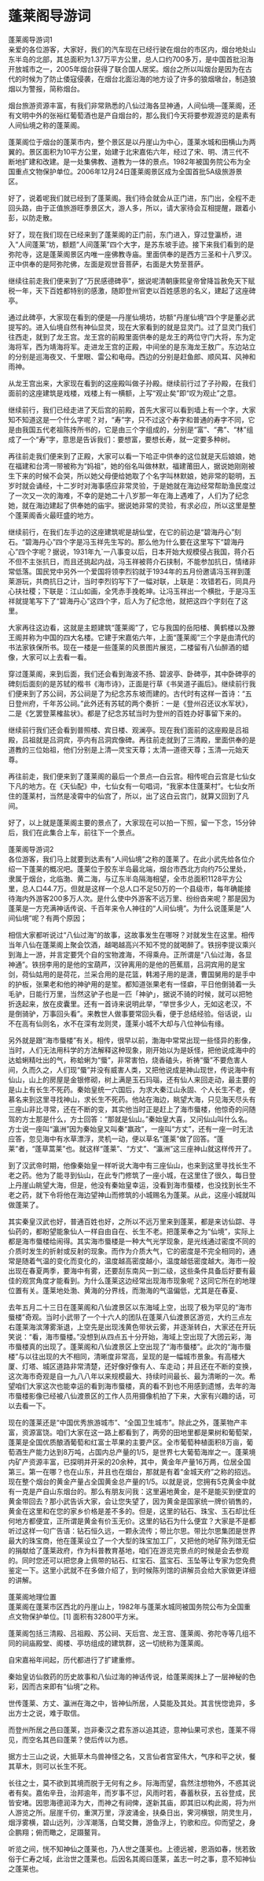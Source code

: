 # 蓬莱阁导游词  
蓬莱阁导游词1  
亲爱的各位游客，大家好，我们的汽车现在已经行驶在烟台的市区内，烟台地处山东半岛的北部，其总面积为1.37万平方公里，总人口约700多万，是中国首批沿海开放城市之一，2005年烟台获得了联合国人居奖。烟台之所以叫烟台是因为在古代的时候为了防止倭寇侵袭，在烟台北面沿海的地方设了许多的狼烟墩台，制造狼烟以为警报，简称烟台。  

烟台旅游资源丰富，有我们非常熟悉的八仙过海各显神通，人间仙境—蓬莱阁，还有文明中外的张裕红葡萄酒也是产自烟台的，那么我们今天将要参观游览的是素有人间仙境之称的蓬莱阁。  

蓬莱阁位于烟台的蓬莱市内，整个景区是以丹崖山为中心，蓬莱水城和田横山为两翼的。景区面积为10平方公里，始建于北宋嘉佑六年，经过了宋、明、清三代不断地扩建和改建。是一处集佛教、道教为一体的景点。1982年被国务院公布为全国重点文物保护单位。2006年12月24日蓬莱阁景区成为全国首批5A级旅游景区。  

好了，说着呢我们就已经到了蓬莱阁。我们待会就会从正门进，东门出，全程不走回头路，由于正值旅游旺季景区大，游人多，所以，请大家待会互相提醒，跟着小彭，以防走散。  

好了，现在我们现在已经来到了蓬莱阁的正门前，东门进入，穿过登瀛桥，进入“人间蓬莱”坊，额题“人间蓬莱”四个大字，是苏东坡手迹。接下来我们看到的是弥陀寺，这是蓬莱阁景区内唯一座佛教寺庙。里面供奉的是西方三圣和十八罗汉。正中供奉的是阿弥陀佛，左面是观世音菩萨，右面是大势至菩萨。  

继续往前走我们便来到了“万民感德碑亭”，据说呢清朝康熙皇帝曾降旨赦免天下赋税一年，天下百姓都特别的感激，随即登州官吏以百姓感恩的名义，建起了这座碑亭。  

通过此碑亭，大家现在看到的便是—丹崖仙境坊，坊额“丹崖仙境”四个字是董必武提写的。进入仙境自然有神仙显灵，现在大家看到的就是显灵门。过了显灵门我们往西走，就到了龙王宫。龙王宫的前殿里面供奉的是龙王的两位守门大将，东为定海将军，西为靖海将军。走进龙王宫的正殿，中间坐的是东海龙王敖广。东边站立的分别是巡海夜叉、千里眼、雷公和电母。西边的分别是赶鱼郎、顺风耳、风神和雨神。  

从龙王宫出来，大家现在看到的这座殿叫做子孙殿。继续前行过了子孙殿，在我们面前的这座建筑是戏楼，戏楼上有一横额，上写“观止矣”即“叹为观止”之意。  

继续前行，我们已经走进了天后宫的前殿，首先大家可以看到墙上有一个字，大家知不知道这是一个什么字呢？对，“寿”字，只不过这个寿字和普通的寿字不同，它是由我国五代老祖陈抟所书的，它是由三个字组成的，分别是“富”、“弗”、“林”组成了一个“寿”字，意思是告诉我们：要想富，要想长寿，就一定要多种树。  

再往前走我们便来到了正殿，大家可以看一下哈正中供奉的这位就是天后娘娘，她在福建和台湾一带被称为“妈祖”，她的俗名叫做林默，福建莆田人，据说她刚刚被生下来的时候不会哭，所以她父母便给她取了个名字叫林默娘，她非常的聪明，五岁时就会诵经，十二岁时对海事感应非常灵验，于是她就在海边经常帮助渔民度过了一次又一次的海难，不幸的是她二十八岁那一年在海上遇难了，人们为了纪念她，就在海边建起了供奉她的庙宇。据说她非常的灵验，有求必应，所以这里是整个蓬莱阁香火最旺盛的地方。  

继续前行，在我们左手边的这座建筑呢是胡仙堂，在它的前边是“碧海丹心”刻石。“碧海丹心”四个字是冯玉祥先生写的。那么他为什么要在这里写下“碧海丹心”四个字呢？据说，1931年九`一八事变以后，日本开始大规模侵占我国，蒋介石不但不主张抗日，而且还挑起内战，冯玉祥被蒋介石挟制，不能参加抗日，情绪非常低落。国民党中另外一个爱国将领李烈钧就于1934年的五月份邀请冯玉祥到蓬莱游玩，共商抗日之计，当时李烈钧写下了一幅对联，上联是：攻错若石，同具丹心扶社稷；下联是：江山如画，全凭赤手挽乾坤。让冯玉祥出一个横批，于是冯玉祥就提笔写下了“碧海丹心”这四个字，后人为了纪念他，就把这四个字刻在了这里。  

大家再往这边看，这就是主题建筑“蓬莱阁”了，它与我国的岳阳楼、黄鹤楼以及滕王阁并称为中国的四大名楼。它建于宋嘉佑六年，上面“蓬莱阁”三个字是由清代的书法家铁保所书。现在一楼是一些蓬莱的风景图片展览，二楼留有八仙醉酒的蜡像，大家可以上去看一看。  

穿过蓬莱阁，来到后面，我们还会看到海波不扬、碧波亭、卧碑亭，其中卧碑亭的碑刻后面刻的是苏轼的楷书《海市诗》，正面是行草《书吴道子画后》。继续前行我们便来到了苏公祠，苏公祠是了为纪念苏东坡而建的。古代时有这样一首诗：“五日登州府，千年苏公祠。”此外还有苏轼的两个奏折：一是《登州召还议水军状》，二是《乞罢登莱榷盐状》。都是了纪念苏轼当时为登州的百姓办好事留下来的。  

继续前行我们还会看到普照楼、宾日楼、观澜亭。现在我们面前的这座殿是吕祖殿，吕祖就是吕洞宾，亭内有吕洞宾像碑。再往前走就到了三清殿，里面供奉的是道教的三位始祖，他们分别是上清—灵宝天尊；太清—道德天尊；玉清—元始天尊。  

再往前走，我们便来到了蓬莱阁的最后一个景点—白云宫。相传呢白云宫是七仙女下凡的地方。在《天仙配》中，七仙女有一句唱词，“我家本住蓬莱村”。七仙女所住的蓬莱村，当然是凌霄中的仙宫了，所以，出了这白云宫门，就算又回到了凡间。  

好了，以上就是蓬莱阁主要的景点了，大家现在可以拍一下照，留一下念，15分钟后，我们在此集合上车，前往下一个景点。  

蓬莱阁导游词2  
各位游客，我们马上就要到达素有“人间仙境”之称的蓬莱了。在此小武先给各位介绍一下蓬莱的概况吧。蓬莱位于胶东半岛最北端，烟台市西北方向约75公里处，隶属于烟台，北临渤、黄二海，与辽东半岛隔海相望，全市总面积1128平方公里，总人口44.7万。但就是这样一个总人口不足50万的一个县级市，每年确能接待海内外游客200多万人次。是什么使中外游客不远万里、纷纷沓来呢？那是因为蓬莱是一方充满神话传说、千百年来令人神往的“人间仙境”。为什么说蓬莱是“人间仙境”呢？有两个原因；  

相信大家都听说过“八仙过海”的故事，这故事发生在哪呀？对就发生在这里。相传当年八仙在蓬莱阁上聚会饮酒，越喝越高兴不知不觉的就喝醉了。铁拐李提议乘兴到海上一游，并言定要凭个自的宝物渡海，不得乘舟。正所谓是“八仙过海，各显神通”。铁拐李用的是他的宝葫芦，汉钟离用的是他的芭蕉扇，吕洞宾用的是宝剑，荷仙姑用的是荷花，兰采合用的是花篮，韩湘子用的是潇，曹国舅用的是手中的护板，张果老和他的神驴用的是笙。都知道张果老有一怪癖，平日他倒骑着一头毛驴，日能行万里，当然这驴子也是一匹「神驴」，据说不骑的时候，就可以把牠折迭起来，放在皮囊里。还有一首诗来说明此举，“举世多少人，无如这老汉，不是倒骑驴，万事回头看”。来教世人做事要常回头看，便于总结经验。俗话说，山不在高有仙则名，水不在深有龙则灵，蓬莱小城不大却与八位神仙有缘。  

另外就是跟“海市蜃楼”有关。相传，很早以前，渤海中常常出现一些怪异的影像，当时，人们无法用科学的方法解释这种现象，刚开始以为是妖怪，把他说成海中的达蛤蜊精吐出的气，称蛤蜊为“蜃”，非常害怕，烧香磕头，祈祷“蜃”不要危害人间，久而久之，人们现“蜃”并没有威害人类，又把他说成是神山现世，传说海中有仙山，山上的房屋是金银修砌，树上满是玉石玛瑙，还有仙人来回走动，最主要的是山上有长生不死药。秦始皇统一六国后，为求大秦江山永固、个人长生不老，便慕名来到这里寻找神山，求长生不死药。他站在海边，眺望大海，只见海天尽头有三座山非比寻常，还在不断的变，其实他当时正是赶上了海市蜃楼，他惊奇的问随驾的方士那是什么，方士回答：“那就是仙山。”秦始皇大喜，又问仙山叫什么名。方士说一座叫“瀛洲”因为秦始皇又叫秦“嬴政”，一座叫“方丈”，还有一座一时无法应答，忽见海中有水草漂浮，灵机一动，便以草名“蓬莱”做了回答。“蓬莱”者，“蓬草蒿莱”也。就这样“蓬莱”、“方丈”、“瀛洲”这三座神山就这样传开了。  

到了汉武帝时期，他像秦始皇一样听说大海中有三座仙山，也来到这里寻找长生不老之药。他为了能寻到仙山，在此专门修筑了一座小城，在这里住了很久，每日登上丹崖山眺望大海，但是，他没有秦始皇幸运，没看到海市蜃楼，也没找到长生不老之药，就下令将他在海边望神山而修筑的小城赐名为蓬莱。从此，这座小城就叫做蓬莱了。  

其实秦皇汉武也好，普通百姓也好，之所以不远万里来到蓬莱，都是来访仙踪、寻仙药的，都盼望能象仙人一样自由自在、长生不老。把蓬莱奉之为“仙境”，实际上都是海市蜃楼给闹得。其实海市蜃楼是一种大气光学现象，是光线通过密度不同的介质时发生的折射或反射的现象。而作为介质大气，它的密度是不完全相同的，通常是随着气温的变化而变化的，温度越高密度越小，温度越低密度越大。海市一般出现在春夏两季，要海中有雾，还要刮东南风一到二级，这些条件具备后好要有最佳的观赏角度才能看到。为什么蓬莱这边经常出现海市现象呢？这同它所在的地理位置有关。蓬莱地处渤、黄海的分界线，而渤海的气温偏低，尤其是在春夏、  

去年五月二十三日在蓬莱阁和八仙渡景区以东海域上空，出现了极为罕见的“海市蜃楼”奇观。当时小武带了一个十六人的团队在蓬莱八仙渡景区游览，大约三点左右蓬莱海滨薄雾渐退，上空先是出现浅黄色带状云雾，并逐渐转白，大家还在开玩笑说：“看，海市蜃楼。”没想到从四点五十分开始，海域上空出现了大团云彩，海市蜃楼真的出现了。蓬莱阁和八仙渡景区上空出现了“海市蜃楼”。此次的“海市蜃楼”与以往出现的大不相同，清晰度非常高，呈现的是一幅城市景象。有高楼大厦、灯塔、城区道路非常清楚，还好像好像有人、车走动；并且还在不断的变换，这次海市奇观是自一九八八年以来规模最大、持续时间最长、最为清晰的一次。希望咱们大家这次也能幸运的看到海市蜃楼，真的看不到也不用感到遗憾，去年的海市蜃楼影像已经被八仙渡景区的工作人员用摄像机拍了下来，大家有兴趣的话，可以去看一下。  

现在的蓬莱还是“中国优秀旅游城市”、“全国卫生城市”。除此之外，蓬莱物产丰富，资源富饶。咱们大家在这一路上都看到了，两旁的田地里都是果树和葡萄架，蓬莱是全国优质酿酒葡萄和红富士苹果的主要产区。全市葡萄种植面积8万亩，葡萄酒生产能力达到8万吨，占国内总产量的1/5，是世界七大葡萄海岸之一。蓬莱境内矿产资源丰富，已探明并开采的20余种，其中，黄金年产量16万两，位居全国第三。第一在哪？也在山东，并且也在烟台，那就是有着“金城天府”之称的招远。现在整个烟台的黄金产量占全国黄金总产量的1/5。以就是说，您拥有5克黄金中就有一克是产自山东烟台的。那么有朋友问我：这里遍地黄金，是不是能买到便宜的黄金带回去？那小武告诉大家，会让您失望了，因为黄金是国家统一牌价销售的，黄金在这里和在您的家乡价格是差不多的。但是，这里的钻石、珠宝、玉石却比任何地方都便宜，正所谓是黄金有价玉无价。这里的钻石为什么便宜？大家是不是都听过这样一句广告语：钻石恒久远，一颗永流传；带比尔思。带比尔思集团是世界最大的珠宝商，他在蓬莱设立了一个大型的珠宝加工厂，又把他的地矿陈列馆无偿的捐献给了蓬莱政府，作为科普教育基地，咱们在游览完景点的时候是会去参观的。同时您还可以把您身上佩带的钻石、红宝石、蓝宝石、玉坠等让专家为您免费鉴定一下。这里小武就不在多做介绍了，到时候陈列馆的讲解员会给大家做更详细的讲解。  

蓬莱阁地理位置  
蓬莱阁在蓬莱市区西北的丹崖山上，1982年与蓬莱水城同被国务院公布为全国重点文物保护单位。[1] 面积有32800平方米。  

蓬莱阁包括三清殿、吕祖殿、苏公祠、天后宫、龙王宫、蓬莱阁、弥陀寺等几组不同的祠庙殿堂、阁楼、亭坊组成的建筑群，这一切统称为蓬莱阁。  

自宋嘉裕年间起，历代都进行了扩建重修。  

秦始皇访仙救药的历史故事和八仙过海的神话传说，给蓬莱阁抹上了一层神秘的色彩，因而古来即有“仙境”之称。  

世传蓬莱、方丈、瀛洲在海之中，皆神仙所居，人莫能及其处。其言恍惚诡异，多出方士之说，难于取信。  

而登州所居之邑曰蓬莱，岂非秦汉之君东游以追其迹，意神仙果可求也，蓬莱不得见，而空名其邑曰蓬莱？使后传以为惑。  

据方士三山之说，大抵草木鸟兽神怪之名，又言仙者宫室伟大，气序和平之状，餐其草木，则可以长生不死。  

长往之士，莫不欲到其境而脱于无何有之乡。际海而望，翕然注想物外，不惑其说者有矣。嘉佑辛丑，治邦逾年，而岁事不愆，风雨时若，春蓄秋获，五谷登成，民皆安堵。因思海德润泽为大，而神之有祠俾，遂新其庙，即其旧以构此阁，将为州人游览之所。层崖千仞，重溟万里，浮波涌金，扶桑日出，霁河横银，阴灵生月，烟浮雾横，碧山远列，沙浑潮落，白鹭交舞，游鱼浮上，钓歌和应。仰而望之，身企鹏翔；俯而瞰之，足蹑鳌背。  

听览之间，恍不知神仙之蓬莱也，乃人世之蓬莱也。上德远被，恩涵如春，恍若致俗于仁寿之域，此治世之蓬莱也。后因名其阁曰蓬莱，盖志一时之事，意不知神仙之蓬莱也。  

<!-- Last processed: 2025-07-22 03:44:23 -->

